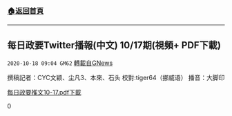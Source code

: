 ###  [:house:返回首頁](https://github.com/ourhimalayas/txt)
---

## 每日政要Twitter播報(中文) 10/17期(視頻+ PDF下載)
`2020-10-18 09:04 GM62` [轉載自GNews](https://gnews.org/zh-hant/431982/)

撰稿記者：CYC文颖、尘凡3、本來、⽯头
校對:tiger64（挪威语）
播⾳：⼤脚印

[每日政要推文10-17.pdf](https://s3.amazonaws.com/gnews-media-offload/wp-content/uploads/2020/10/18090200/10-17.tiger64-pdf.pdf)[下載](https://s3.amazonaws.com/gnews-media-offload/wp-content/uploads/2020/10/18090200/10-17.tiger64-pdf.pdf)

0
